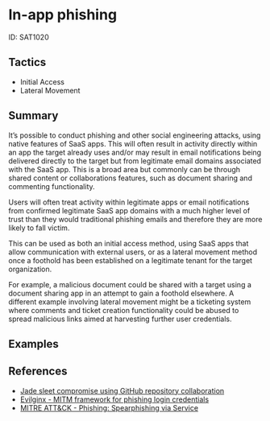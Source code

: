 # In-app phishing
ID: SAT1020

## Tactics
* Initial Access
* Lateral Movement

## Summary
It’s possible to conduct phishing and other social engineering attacks, using native features of SaaS apps. This will often result in activity directly within an app the target already uses and/or may result in email notifications being delivered directly to the target but from legitimate email domains associated with the SaaS app. This is a broad area but commonly can be through shared content or collaborations features, such as document sharing and commenting functionality.

Users will often treat activity within legitimate apps or email notifications from confirmed legitimate SaaS app domains with a much higher level of trust than they would traditional phishing emails and therefore they are more likely to fall victim.

This can be used as both an initial access method, using SaaS apps that allow communication with external users, or as a lateral movement method once a foothold has been established on a legitimate tenant for the target organization. 

For example, a malicious document could be shared with a target using a document sharing app in an attempt to gain a foothold elsewhere. A different example involving lateral movement might be a ticketing system where comments and ticket creation functionality could be abused to spread malicious links aimed at harvesting further user credentials. 

## Examples

## References
* [Jade sleet compromise using GitHub repository collaboration](https://github.blog/2023-07-18-security-alert-social-engineering-campaign-targets-technology-industry-employees/)
* [Evilginx - MITM framework for phishing login credentials](https://github.com/kgretzky/evilginx2)
* [MITRE ATT&CK - Phishing: Spearphishing via Service](https://attack.mitre.org/techniques/T1566/003/)

